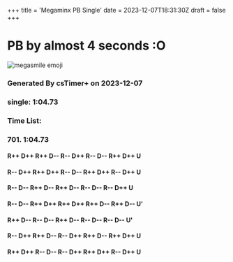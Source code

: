 +++
title = 'Megaminx PB Single'
date = 2023-12-07T18:31:30Z
draft = false
+++

# PB by almost 4 seconds :O
![megasmile emoji](/megasmile.webp)

### Generated By csTimer+ on 2023-12-07
### single: 1:04.73

### Time List:
### 701. 1:04.73
#### R++ D++ R++ D-- R-- D++ R-- D-- R++ D++ U
#### R-- D++ R++ D++ R-- D-- R++ D++ R-- D++ U
#### R-- D-- R++ D-- R++ D-- R-- D-- R-- D++ U
#### R-- D-- R++ D++ R++ D++ R++ D-- R++ D-- U'
#### R++ D-- R-- D-- R++ D-- R-- D-- R-- D-- U'
#### R-- D++ R++ D-- R-- D++ R++ D-- R++ D++ U
#### R++ D++ R-- D-- R-- D++ R++ D++ R-- D++ U
